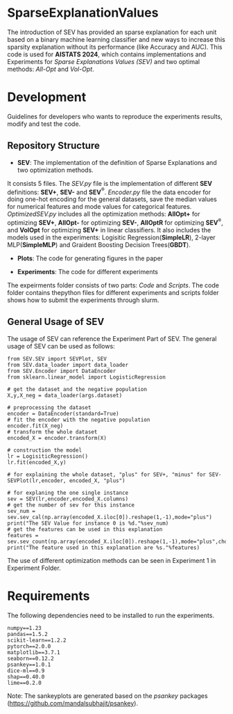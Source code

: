 # SparseExplanationValues

The introduction of SEV has provided an sparse explanation for each unit based on a binary machine learning classifier and new ways to increase this sparsity explanation without its performance (like Accuracy and AUC). This code is used for **AISTATS 2024**, which contains implementations and Experiments for *Sparse Explanations Values (SEV)* and two optimal methods: *All-Opt* and *Vol-Opt*. 

# Development

Guidelines for developers who wants to reproduce the experiments results, modify and test the code.

## Repository Structure

- **SEV**: The implementation of the definition of Sparse Explanations and two optimization methods. 

It consists 5 files. The *SEV.py* file is the implementation of different **SEV** definitions: **SEV+**, **SEV-** and **SEV**$^{\circledR}$. *Encoder.py* file the data encoder for doing one-hot encoding for the general datasets, save the median values for numerical features and mode values for categorical features. *OptimizedSEV.py* includes all the optimization methods: **AllOpt+** for optimizing **SEV+**, **AllOpt-** for optimizing **SEV-**, **AllOptR** for optimizing **SEV**$^{\circledR}$, and **VolOpt** for optimizing **SEV+** in linear classifiers. It also includes the models used in the experiments: Logisitic Regression(**SimpleLR**), 2-layer MLP(**SimpleMLP**) and Graident Boosting Decision Trees(**GBDT**). 

- **Plots**: The code for generating figures in the paper

- **Experiments**: The code for different experiments

The expeirments folder consists of two parts: *Code* and *Scripts*. The code folder contains thepython files for different experiments and scripts folder shows how to submit the experiments through slurm.

## General Usage of SEV

The usage of SEV can reference the Experiment Part of SEV. The general usage of SEV can be used as follows:

```
from SEV.SEV import SEVPlot, SEV
from SEV.data_loader import data_loader
from SEV.Encoder import DataEncoder
from sklearn.linear_model import LogisticRegression

# get the dataset and the negative population
X,y,X_neg = data_loader(args.dataset)

# preprocessing the dataset
encoder = DataEncoder(standard=True)
# fit the encoder with the negative population
encoder.fit(X_neg)
# transform the whole dataset
encoded_X = encoder.transform(X)

# construction the model
lr = LogisiticRegression()
lr.fit(encoded_X,y)

# for explaining the whole dataset, "plus" for SEV+, "minus" for SEV-
SEVPlot(lr,encoder, encoded_X, "plus")

# for explaning the one single instance
sev = SEV(lr,encoder,encoded_X.columns)
# get the number of sev for this instance
sev_num = sev.sev_cal(np.array(encoded_X.iloc[0]).reshape(1,-1),mode="plus")
print("The SEV Value for instance 0 is %d."%sev_num)
# get the features can be used in this explanation
features = sev.sev_count(np.array(encoded_X.iloc[0]).reshape(1,-1),mode="plus",choice=sev_num)
print("The feature used in this explanation are %s."%features)
```

The use of different optimization methods can be seen in Experiment 1 in Experiment Folder.

# Requirements

The following dependencies need to be installed to run the experiments.

```
numpy==1.23
pandas==1.5.2
scikit-learn==1.2.2
pytorch==2.0.0
matplotlib==3.7.1
seaborn==0.12.2
psankey==1.0.1
dice-ml==0.9
shap==0.40.0
lime==0.2.0
```

Note: The sankeyplots are generated based on the *psankey* packages (https://github.com/mandalsubhajit/psankey). 
